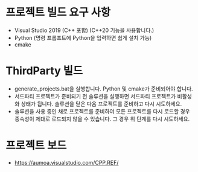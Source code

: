 # 프로젝트 빌드 요구 사항
- Visual Studio 2019 (C++ 포함) (C++20 기능을 사용합니다.)
- Python (명령 프롬프트에 Python을 입력하면 쉽게 설치 가능)
- cmake

# ThirdParty 빌드
- generate_projects.bat을 실행합니다. Python 및 cmake가 준비되어야 합니다.
- 서드파티 프로젝트가 준비되기 전 솔루션을 실행하면 서드파티 프로젝트가 비활성화 상태가 됩니다. 솔루션을 닫은 다음 프로젝트를 준비하고 다시 시도하세요.
- 솔루션을 사용 중인 채로 프로젝트를 준비하여 모든 프로젝트를 다시 로드할 경우 종속성이 제대로 로드되지 않을 수 있습니다. 그 경우 위 단계를 다시 시도하세요.

# 프로젝트 보드
- https://aumoa.visualstudio.com/CPP.REF/

